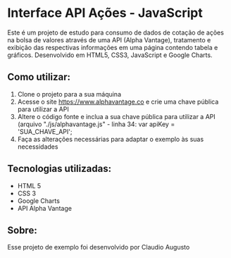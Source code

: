 # Interface API Ações - JavaScript

Este é um projeto de estudo para consumo de dados de cotação de ações na bolsa de valores através de uma API (Alpha Vantage), tratamento e exibição das respectivas informações em uma página contendo tabela e gráficos. Desenvolvido em HTML5, CSS3, JavaScript e Google Charts.

## Como utilizar:

1. Clone o projeto para a sua máquina
2. Acesse o site https://www.alphavantage.co e crie uma chave pública para utilizar a API
3. Altere o código fonte e inclua a sua chave pública para utilizar a API (arquivo "./js/alphavantage.js" - linha 34: var apiKey = 'SUA_CHAVE_API';
4. Faça as alterações necessárias para adaptar o exemplo às suas necessidades

## Tecnologias utilizadas:
* HTML 5
* CSS 3
* Google Charts
* API Alpha Vantage

## Sobre:
Esse projeto de exemplo foi desenvolvido por Claudio Augusto

